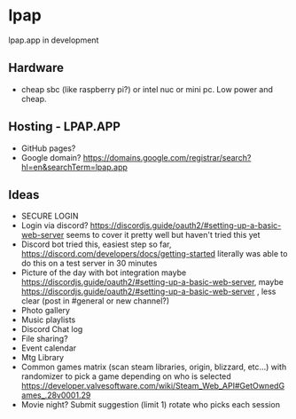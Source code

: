 # lpap
lpap.app in development


## Hardware
- cheap sbc (like raspberry pi?) or intel nuc or mini pc. Low power and cheap.

## Hosting - LPAP.APP
- GitHub pages?
- Google domain? https://domains.google.com/registrar/search?hl=en&searchTerm=lpap.app

## Ideas
- SECURE LOGIN
- Login via discord? https://discordjs.guide/oauth2/#setting-up-a-basic-web-server seems to cover it pretty well but haven't tried this yet
- Discord bot tried this, easiest step so far, https://discord.com/developers/docs/getting-started literally was able to do this on a test server in 30 minutes
- Picture of the day with bot integration  maybe https://discordjs.guide/oauth2/#setting-up-a-basic-web-server, maybe https://discordjs.guide/oauth2/#setting-up-a-basic-web-server , less clear
(post in \#general or new channel?)
- Photo gallery 
- Music playlists
- Discord Chat log
- File sharing?
- Event calendar
- Mtg Library
- Common games matrix (scan steam libraries, origin, blizzard, etc…) with randomizer to pick a game depending on who is selected https://developer.valvesoftware.com/wiki/Steam_Web_API#GetOwnedGames_.28v0001.29 
- Movie night? Submit suggestion (limit 1) rotate who picks each session
